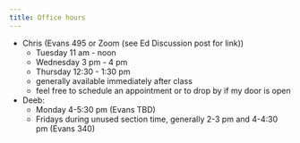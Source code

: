 ```yaml
---
title: Office hours
---
```


  - Chris (Evans 495 or Zoom (see Ed Discussion post for link))
     - Tuesday 11 am - noon
     - Wednesday 3 pm - 4 pm
     - Thursday 12:30 - 1:30 pm
     - generally available immediately after class
     - feel free to schedule an appointment or to drop by if my door is open
   - Deeb:
     - Monday 4-5:30 pm (Evans TBD)
     - Fridays during unused section time, generally 2-3 pm and 4-4:30 pm (Evans 340)

